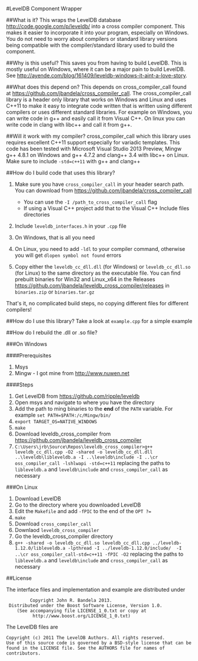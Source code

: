 #LevelDB Component Wrapper

##What is it?
This wraps the LevelDB database <http://code.google.com/p/leveldb/> into a cross compiler component.
This makes it easier to incorporate it into your program, especially on Windows.
You do not need to worry about compilers or standard library versions being compatible with the compiler/standard library used
to build the component.

##Why is this useful?
This saves you from having to build LevelDB. This is mostly useful on Windows, where it can be a major pain to build LevelDB. 
See <http://ayende.com/blog/161409/leveldb-windows-it-aint-a-love-story>.

##What does this depend on?
This depends on cross_compiler_call found at <https://github.com/jbandela/cross_compiler_call>. The cross_compiler_call library is a header only library
that works on Windows and Linux and uses C++11 to make it easy to integrate code written that is written using different compilers or uses different
standard libraries. For example on Windows, you can write code in g++ and easily call it from Visual C++. On linux you can write code in clang with libc++
and call it from g++.

##Will it work with my compiler?
cross_compiler_call which this library uses requires excellent C++11 support especially for variadic templates. This code has been tested with 
Microsoft Visual Studio 2013 Preview, Mingw g++ 4.8.1 on Windows and g++ 4.7.2 and clang++ 3.4 with libc++ on Linux. Make sure to include
`-std=c++11` with g++ and clang++

##How do I build code that uses this library?
1. Make sure you have `cross_compiler_call` in your header search path. You can download from <https://github.com/jbandela/cross_compiler_call>
	- You can use the `-I /path_to_cross_compiler_call` flag
	- If using a Visual C++ project add that to the Visual C++ Include files directories

2. Include `leveldb_interfaces.h` in your `.cpp` file
3. On Windows, that is all you need 
4. On Linux, you need to add `-ldl` to your compiler command, otherwise you will get `dlopen symbol not found` errors
5. Copy either the `leveldb_cc_dll.dll` (for Windows) or `leveldb_cc_dll.so` (for Linux) to the same directory as the executable file. 
You can find prebuilt binaries for Win32 and Linux_x64 in the Releases <https://github.com/jbandela/leveldb_cross_compiler/releases> in `binaries.zip` or `binaries.tar.gz`

That's it, no complicated build steps, no copying different files for different compilers!

##How do I use this library?
Take a look at `example.cpp` for a simple example

##How do I rebuild the .dll or .so file?


###On Windows

####Prerequisites
1. Msys
2. Mingw - I got mine from <http://www.nuwen.net>

####Steps
1. Get LevelDB from <https://github.com/ripple/leveldb>
2. Open msys and navigate to where you have the directory
3. Add the path to ming binaries to the **end** of the `PATH` variable. For example `set PATH=$PATH:/c/Mingw/bin/`
4. `export TARGET_OS=NATIVE_WINDOWS`
5. `make`
6. Download leveldb_cross_compiler from https://github.com/jbandela/leveldb_cross_compiler
7. `C:\Users\jrb\Source\Repos\leveldb_cross_compiler>g++ leveldb_cc_dll.cpp -O2 -shared -o leveldb_cc_dll.dll ..\leveldb\libleveldb.a -I ..\leveldb\include -I ..\cr
oss_compiler_call -lshlwapi -std=c++11` replacing the paths to `libleveldb.a` and `leveldb\include` and `cross_compiler_call` as necessary

###On Linux
1. Download LevelDB
2. Go to the directory where you downloaded LevelDB
3. Edit the `Makefile` and add `-fPIC` to the end of the `OPT ?= `
4. `make`
5. Download `cross_compiler_call`
6. Downlaod `leveldb_cross_compiler`
7. Go the leveldb_cross_compiler directory
8. `g++ -shared -o leveldb_cc_dll.so leveldb_cc_dll.cpp ../leveldb-1.12.0/libleveldb.a -lpthread -I ../leveldb-1.12.0/include/  -I ..\cr
oss_compiler_call-std=c++11 -fPIC -O2` replacing the paths to `libleveldb.a` and `leveldb\include` and `cross_compiler_call` as necessary



##License

The interface files and implementation and example are distributed under

```
         Copyright John R. Bandela 2013.
 Distributed under the Boost Software License, Version 1.0.
    (See accompanying file LICENSE_1_0.txt or copy at
          http://www.boost.org/LICENSE_1_0.txt)
```
The LevelDB files are

```
Copyright (c) 2011 The LevelDB Authors. All rights reserved.
Use of this source code is governed by a BSD-style license that can be
found in the LICENSE file. See the AUTHORS file for names of contributors.
```
